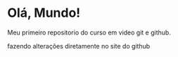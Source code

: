 # Olá, Mundo!
Meu primeiro repositorio do curso em video git e github.

fazendo alterações diretamente no site do github
